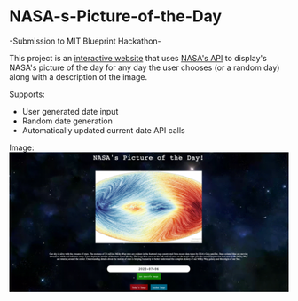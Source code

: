 # NASA-s-Picture-of-the-Day

-Submission to MIT Blueprint Hackathon-

This project is an [interactive website](https://blueprint-project-2021-tan-theta.sayansisodiya.repl.co/) that uses [NASA's API](https://api.nasa.gov/) to display's NASA's picture of the day for any day the user chooses (or a random day) along with a description of the image.

Supports:
  * User generated date input
  * Random date generation
  * Automatically updated current date API calls
  
 Image: 
 ![Website Image](https://github.com/AakashPathak1/NASA-s-Picture-of-the-Day/blob/main/NASA's%20POTD.png)



